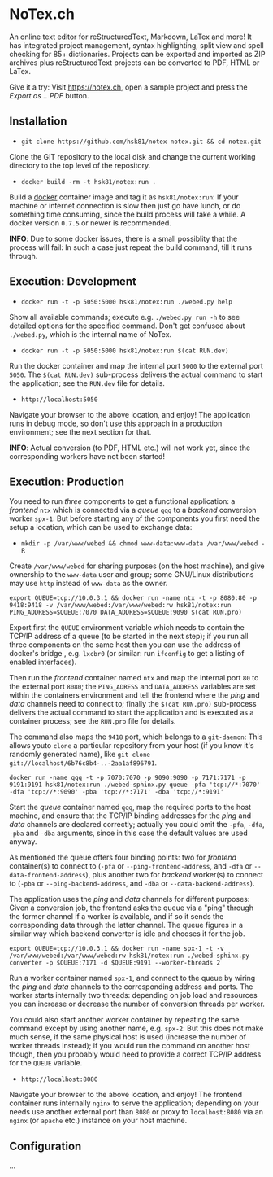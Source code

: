 NoTex.ch
========

An online text editor for reStructuredText, Markdown, LaTex and more! It has integrated project management, syntax highlighting, split view and spell checking for 85+ dictionaries. Projects can be exported and imported as ZIP archives plus reStructuredText projects can be converted to PDF, HTML or LaTex.

Give it a try: Visit https://notex.ch, open a sample project and press the *Export as .. PDF* button.

Installation
------------

* ```git clone https://github.com/hsk81/notex notex.git && cd notex.git```

Clone the GIT repository to the local disk and change the current working directory to the top level of the repository.

* ```docker build -rm -t hsk81/notex:run .```

Build a [docker](http://www.docker.io) container image and tag it as `hsk81/notex:run`: If your machine or internet connection is slow then just go have lunch, or do something time consuming, since the build process will take a while. A docker version `0.7.5` or newer is recommended.

**INFO**: Due to some docker issues, there is a small possiblity that the process will fail: In such a case just repeat the build command, till it runs through.

Execution: Development
----------------------

* ```docker run -t -p 5050:5000 hsk81/notex:run ./webed.py help```

Show all available commands; execute e.g. `./webed.py run -h` to see detailed options for the specified command. Don't get confused about `./webed.py`, which is the internal name of NoTex.

* ```docker run -t -p 5050:5000 hsk81/notex:run $(cat RUN.dev)```

Run the docker container and map the internal port `5000` to the external port `5050`. The `$(cat RUN.dev)` sub-process delivers the actual command to start the application; see the `RUN.dev` file for details.

* ```http://localhost:5050```

Navigate your browser to the above location, and enjoy! The application runs in debug mode, so don't use this approach in a production environment; see the next section for that.

**INFO**: Actual conversion (to PDF, HTML etc.) will not work yet, since the corresponding workers have not been started!

Execution: Production
---------------------

You need to run *three* components to get a functional application: a *frontend* `ntx` which is connected via a *queue* `qqq` to a *backend* conversion worker `spx-1`. But before starting any of the components you first need the setup a location, which can be used to exchange data:

* ```mkdir -p /var/www/webed && chmod www-data:www-data /var/www/webed -R```

Create `/var/www/webed` for sharing purposes (on the host machine), and give ownership to the `www-data` user and group; some GNU/Linux distributions may use `http` instead of `www-data` as the owner.
```
export QUEUE=tcp://10.0.3.1 && docker run -name ntx -t -p 8080:80 -p 9418:9418 -v /var/www/webed:/var/www/webed:rw hsk81/notex:run PING_ADDRESS=$QUEUE:7070 DATA_ADDRESS=$QUEUE:9090 $(cat RUN.pro)
```
Export first the `QUEUE` environment variable which needs to contain the TCP/IP address of a queue (to be started in the next step); if you run all three components on the same host then you can use the address of docker's bridge , e.g. `lxcbr0` (or similar: run `ifconfig` to get a listing of enabled interfaces).

Then run the *frontend* container named `ntx` and map the internal port `80` to the external port `8080`; the `PING_ADRESS` and `DATA_ADDRESS` variables are set within the containers environment and tell the frontend where the *ping* and *data* channels need to connect to; finally the `$(cat RUN.pro)` sub-process delivers the actual command to start the application and is executed as a container process; see the `RUN.pro` file for details.

The command also maps the `9418` port, which belongs to a `git-daemon`: This allows youto `clone` a particular repository from your host (if you know it's randomly generated name), like `git clone git://localhost/6b76c8b4-..-2aa1af896791`.
```
docker run -name qqq -t -p 7070:7070 -p 9090:9090 -p 7171:7171 -p 9191:9191 hsk81/notex:run ./webed-sphinx.py queue -pfa 'tcp://*:7070' -dfa 'tcp://*:9090' -pba 'tcp://*:7171' -dba 'tcp://*:9191'
```
Start the *queue* container named `qqq`, map the required ports to the host machine, and ensure that the TCP/IP binding addresses for the *ping* and *data* channels are declared correctly; actually you could omit the `-pfa`, `-dfa`, `-pba` and `-dba` arguments, since in this case the default values are used anyway.

As mentioned the queue offers four binding points: two for *frontend* container(s) to connect to (`-pfa` or `--ping-frontend-address`, and `-dfa` or `--data-frontend-address`), plus another two for *backend* worker(s) to connect to (`-pba` or `--ping-backend-address`, and `-dba` or `--data-backend-address`).

The application uses the *ping* and *data* channels for different purposes: Given a conversion job, the frontend asks the queue via a "ping" through the former channel if a worker is available, and if so it sends the corresponding data through the latter channel. The queue figures in a similar way which backend converter is idle and chooses it for the job.
```
export QUEUE=tcp://10.0.3.1 && docker run -name spx-1 -t -v /var/www/webed:/var/www/webed:rw hsk81/notex:run ./webed-sphinx.py converter -p $QUEUE:7171 -d $QUEUE:9191 --worker-threads 2
```
Run a worker container named `spx-1`, and connect to the queue by wiring the *ping* and *data* channels to the corresponding address and ports. The worker starts internally two threads: depending on job load and resources you can increase or decrease the number of conversion threads per worker.

You could also start another worker container by repeating the same command except by using another name, e.g. `spx-2`: But this does not make much sense, if the same physical host is used (increase the number of worker threads instead); if you would run the command on another host though, then you probably would need to provide a correct TCP/IP address for the `QUEUE` variable.

* ```http://localhost:8080```

Navigate your browser to the above location, and enjoy! The frontend container runs internally `nginx` to serve the application; depending on your needs use another external port than `8080` or proxy to `localhost:8080` via an `nginx` (or `apache` etc.) instance on your host machine.

Configuration
-------------

...

